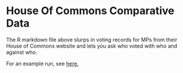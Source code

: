 # House Of Commons Comparative Data

The R markdown file above slurps in voting records for MPs from their House of Commons website and lets you ask who voted with who and against who.

For an example run, see [here.](http://darrenabramson.github.io/HouseOfCommonsComparativeData/Analysis.html)
